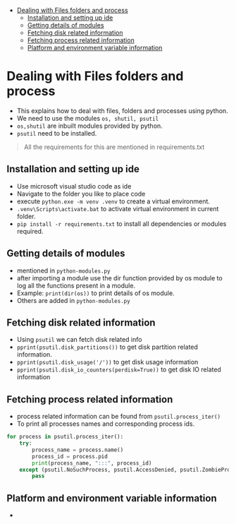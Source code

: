 - [Dealing with Files folders and process](#dealing-with-files-folders-and-process)
  - [Installation and setting up ide](#installation-and-setting-up-ide)
  - [Getting details of modules](#getting-details-of-modules)
  - [Fetching disk related information](#fetching-disk-related-information)
  - [Fetching process related information](#fetching-process-related-information)
  - [Platform and environment variable information](#platform-and-environment-variable-information)

# Dealing with Files folders and process

- This explains how to deal with files, folders and processes using python.
- We need to use the modules `os, shutil, psutil`
- `os,shutil` are inbuilt modules provided by python.
- `psutil` need to be installed.

> All the requirements for this are mentioned in requirements.txt

## Installation and setting up ide

- Use microsoft visual studio code as ide
- Navigate to the folder you like to place code
- execute `python.exe -m venv .venv` to create a virtual environment.
- `.venv\Scripts\activate.bat` to activate virtual environment in current folder.
- `pip install -r requirements.txt` to install all dependencies or modules required.

## Getting details of modules

- mentioned in `python-modules.py`
- after importing a module use the dir function provided by os module to log all the functions present in a module.
- Example: `print(dir(os))` to print details of os module.
- Others are added in `python-modules.py`

## Fetching disk related information

- Using `psutil` we can fetch disk related info
- `pprint(psutil.disk_partitions())` to get disk partition related information.
- `pprint(psutil.disk_usage('/'))` to get disk usage information
- `pprint(psutil.disk_io_counters(perdisk=True))` to get disk IO related information

## Fetching process related information

- process related information can be found from `psutil.process_iter()`
- To print all processes names and corresponding process ids.

```python
for process in psutil.process_iter():
    try:
        process_name = process.name()
        process_id = process.pid
        print(process_name, ":::", process_id)
    except (psutil.NoSuchProcess, psutil.AccessDenied, psutil.ZombieProcess):
        pass
```

## Platform and environment variable information
- 